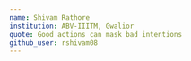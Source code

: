 ```yaml
---
name: Shivam Rathore
institution: ABV-IIITM, Gwalior
quote: Good actions can mask bad intentions
github_user: rshivam08
---
```

